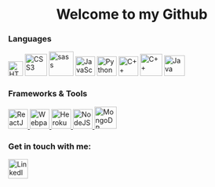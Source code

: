 <h1 align="center">Welcome to my Github</h1>

<h3>Languages</h3>
<p>
  <img src="https://cdn.worldvectorlogo.com/logos/html5.svg" alt="HTML5" width="30" />
  <img src="https://cdn.worldvectorlogo.com/logos/css3.svg" alt="CSS3" width="45" />
  <img src="https://cdn.worldvectorlogo.com/logos/sass-1.svg" alt="sass" width="50" />
  <img src="https://cdn.worldvectorlogo.com/logos/javascript.svg" alt="JavaScript" width="40" />
  <img src="https://cdn.worldvectorlogo.com/logos/python-5.svg" alt="Python" width="40" />
  
  
  <img src="https://cdn.worldvectorlogo.com/logos/c.svg" alt="C++" width="40" />
  <img src="https://cdn.worldvectorlogo.com/logos/c--4.svg" alt="C++" width="45" />
  <img src="https://cdn.worldvectorlogo.com/logos/java.svg" alt="Java" width="42" />
</p>

<h3>Frameworks & Tools</h3>
<p>
  <a href="https://reactjs.org/">
    <img src="https://cdn.worldvectorlogo.com/logos/react-2.svg" alt="ReactJS" width="40" />
  </a>
  <a href="https://webpack.js.org/">
    <img src="https://cdn.worldvectorlogo.com/logos/webpack-icon.svg" alt="Webpack" width="40" />
  </a>
  <a href="https://www.heroku.com/">
    <img src="https://cdn.worldvectorlogo.com/logos/heroku.svg" alt="Heroku" height="40" />
  </a>
  <a href="https://nodejs.org/en/">
    <img src="https://cdn.worldvectorlogo.com/logos/nodejs-1.svg" alt="NodeJS" height="40" />
  </a>
  <a href="https://www.mongodb.com/">
    <img src="https://cdn.worldvectorlogo.com/logos/mongodb-icon-1.svg" alt="MongoDB" height="45" />
  </a>
 </p>

<h3>Get in touch with me:</h3>
<p>
  <a href="https://www.linkedin.com/in/chaseburr/" target="_blank">
    <img src="https://cdn.worldvectorlogo.com/logos/linkedin-icon-2.svg" alt="LinkedIn" height="40" />
  </a>
<!--   <img src="https://www.flaticon.com/svg/vstatic/svg/1946/1946488.svg?token=exp=1612116757~hmac=9aa2dbe4e4dc77328ef724dcdd7a18ac" alt="Website" height="40" /> -->
</p>
